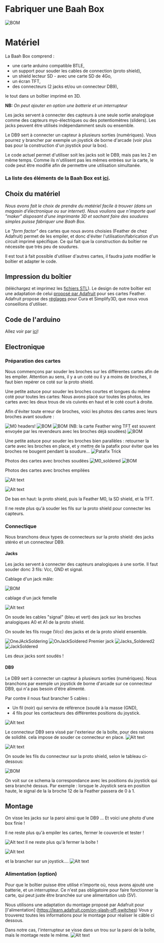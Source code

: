 
# Fabriquer une Baah Box

![BOM](../img/BOM_BaahBoxV2.jpg)



# Matériel
La Baah Box comprend : 
* une carte arduino compatible BTLE,
* un support pour souder les cables de connection (proto shield),
* un shield lecteur SD - avec une carte SD de 4Go, 
* un écran TFT, 
* des connecteurs (2 jacks et/ou un connecteur DB9), 

le tout dans un boîtier imprimé en 3D.

**NB:** 
_On peut ajouter en option une batterie et un interrupteur_

Les jacks servent à connecter des capteurs à une seule sortie analogique comme des capteurs myo-électriques ou des potentiomètres (sliders). Les jacks peuvent être utilisés indépendamment seuls ou ensemble.

Le DB9 sert à connecter un capteur à plusieurs sorties (numériques). Vous pourrez y brancher par exemple un joystick de borne d'arcade (voir plus bas pour la construction d'un joystick pour la box).

Le code actuel permet d'utiliser soit les jacks soit le DB9, mais pas les 2 en même temps. Comme ils n'utilisent pas les mêmes entrées sur la carte, le code peut être modifié afin de permettre une utilisation simultanée.

### La liste des éléments de la Baah Box est [ici](BaahBoxBoM_fr.md).



## Choix du matériel


*Nous avons fait le choix de prendre du matériel facile à trouver (dans un magasin d'électronique ou sur internet). Nous voulions que n'importe quel "maker" disposant d'une imprimante 3D et sachant faire des soudures simples puisse fabriquer une Baah Box.*

Le *"form factor"* des cartes que nous avons choisies (Feather de chez Adafruit) permet de les empiler, et donc d'éviter l'utilisation/fabrication d'un circuit imprimé spécifique. Ce qui fait que la construction du boîtier ne nécessite que très peu de soudures.

Il est tout à fait possible d'utiliser d'autres cartes, il faudra juste modifier le boîtier et adapter le code.  



## Impression du boîtier
(téléchargez et imprimez les [fichiers STL](../Hardware/BaahBox/)).
Le design de notre boîtier est une adaptation de celui [proposé par Adafruit](https://learn.adafruit.com/3d-printed-case-for-adafruit-feather)  pour ses cartes Feather.
Adafruit propose des [réglages](https://learn.adafruit.com/3d-printed-case-for-adafruit-feather/3d-printing) pour Cura et Simplify3D, que nous vous conseillons d'utiliser.


## Code de l'arduino

Allez voir par [ici](../../project/README.md)!

## Electronique

### Préparation des cartes 
Nous commençons par souder les broches sur les différentes cartes afin de les empiler.
Attention au sens, il y a un coté ou il y a moins de broches, il faut bien repérer 
ce coté sur la proto shield. 

Une petite astuce pour souder les broches courtes et longues du même coté pour toutes les cartes: Nous avons placé sur toutes les photos, les cartes avec les deux trous de vis cuivrés en haut et le coté court à droite.

Afin d'éviter toute erreur de broches, voici les photos des cartes avec leurs broches avant soudure :

![M0 headers](../img/M0_headers.jpg)!
![BOM](../img/double_proto_shield_M0_headers.jpg)
![BOM](../img/ADA_TFT_headers.jpg) 
(NB: la carte Feather wing TFT est souvent envoyée par les revendeurs avec les broches déjà soudées)
![BOM](../img/Adalogger_headers.jpg)


Une petite astuce pour souder les broches bien parallèles : retourner la carte avec les broches en place, et y mettre de la patafix pour éviter que les broches ne bougent pendant la soudure...
![Patafix Trick](../img/patafix_trick.jpg)



Photos des cartes avec broches soudées 
![M0_soldered](../img/M0_soldered.jpg)
![BOM](../img/double_proto_shield_aside_M0.jpg)

Photos des cartes avec broches empilées

![Alt text](M0_stacked.jpeg)

![Alt text](Full_stack.jpeg) 
 
De bas en haut: 
la proto shield, puis la Feather M0, la SD shield, et la TFT. 
   
Il ne reste plus qu'à souder les fils sur la proto shield pour connecter les capteurs.

### Connectique


Nous branchons deux types de connecteurs sur la proto shield:
des jacks stéréo et un connecteur DB9.

#### Jacks
Les jacks servent à connecter des capteurs analogiques à une sortie.
Il faut souder donc 3 fils: Vcc, GND et signal.

Cablage d'un jack mâle: 

![BOM](../img/JACK_Herve_400x300.jpg)

cablage d'un jack femelle

 ![Alt text](Jack2023.jpg) 

 On soude les cables "signal"  (bleu et vert) des jack sur les broches analogiques A0 et A1 de la proto shield.

On soude les fils rouge (Vcc) des jacks et de la proto shield ensemble.

  ![OneJAckSoldering](OneJAckSoldering.jpeg)
    ![OnJackSoldered](OnJackSoldered.jpeg)
     Premier jack
   ![Jacks_Soldered2](Jacks_Soldered2.jpeg)
    ![JackSoldered](JackSoldered.jpeg)

Les deux jacks sont soudés !

#### DB9
Le DB9 sert à connecter un capteur à plusieurs sorties (numériques). Nous branchons par exemple  un joystick  de borne d'arcade sur ce connecteur DB9, qui n'a pas besoin d'être alimenté.

Par contre il nous faut brancher 5 cables :
* Un fil (noir) qui servira de référence (soudé à la masse (GND),
* 4 fils pour les contacteurs des différentes positions du joystick.

![Alt text](DB9_colors.jpeg) 

Le connecteur DB9 sera vissé par l'exterieur de la boîte, pour des raisons de solidité.
cela impose de souder ce connecteur en place.
  ![Alt text](DB9_thru_box.jpeg) 

 ![Alt text](DB9_outside_Box.jpeg) 

On soude les fils du connecteur sur la proto shield, selon le tableau ci-dessous:

![BOM](../img/Tableau_DB9_Feather_Joystick_herve_400x300.jpg)

On voit sur ce schema la correspondance avec les positions du joystick qui sera branché dessus.
Par exemple : lorsque le Joystick sera en position haute, le signal de la la broche 12 de la Feather passera de 0 à 1.

## Montage

On visse les jacks sur la paroi ainsi que  le DB9 ...
Et voici une photo d'une box finie ! 

Il ne reste plus qu'à empiler les cartes, fermer le couvercle  et tester ! 

![Alt text](proto_soldered_inBox.jpg)
Il ne reste plus qu'à fermer la boîte !


![Alt text](Full_BOX_Lid.jpeg) 

et la brancher sur un joystick....
![Alt text](YohannJoystick.jpeg)



### Alimentation (option)
Pour que le boîtier puisse être utilisé n'importe où, nous avons ajouté une batterie, et un interrupteur.
Ce n'est pas obligatoire pour faire fonctionner la carte, qui peut juste être branchée sur une alimentation usb (5V).

Nous utilisons une adaptation du montage proposé par Adafruit pour [l'alimentation] (https://learn.adafruit.com/on-slash-off-switches)
Vous y trouverez toutes les informations pour le montage pour réaliser le câble ci dessous.

Dans notre cas, l'interrupteur se visse dans un trou sur la paroi de la boîte, mais le montage reste le même. 
![Alt text](All_in_box_nolid.jpeg)
